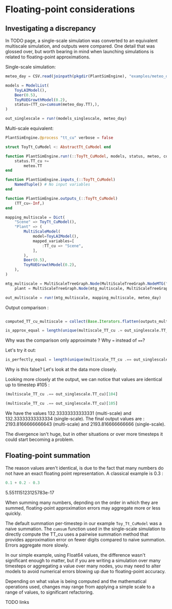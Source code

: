 # Floating-point considerations

## Investigating a discrepancy

In TODO page, a single-scale simulation was converted to an equivalent multiscale simulation, and outputs were compared. One detail that was glossed over, but worth bearing in mind when launching simulations is related to floating-point approximations.

Single-scale simulation: 

```julia
meteo_day = CSV.read(joinpath(pkgdir(PlantSimEngine), "examples/meteo_day.csv"), DataFrame, header=18)

models = ModelList(
    ToyLAIModel(),
    Beer(0.5),
    ToyRUEGrowthModel(0.2),
    status=(TT_cu=cumsum(meteo_day.TT),),
)

out_singlescale = run!(models_singlescale, meteo_day)
```

Multi-scale equivalent: 

```julia
PlantSimEngine.@process "tt_cu" verbose = false

struct ToyTt_CuModel <: AbstractTt_CuModel end

function PlantSimEngine.run!(::ToyTt_CuModel, models, status, meteo, constants, extra=nothing)
    status.TT_cu +=
        meteo.TT
end

function PlantSimEngine.inputs_(::ToyTt_CuModel)
    NamedTuple() # No input variables
end

function PlantSimEngine.outputs_(::ToyTt_CuModel)
    (TT_cu=-Inf,)
end

mapping_multiscale = Dict(
    "Scene" => ToyTt_CuModel(),
    "Plant" => (
        MultiScaleModel(
            model=ToyLAIModel(),
            mapped_variables=[
                :TT_cu => "Scene",
            ],
        ),
        Beer(0.5),
        ToyRUEGrowthModel(0.2),
    ),
)

mtg_multiscale = MultiScaleTreeGraph.Node(MultiScaleTreeGraph.NodeMTG("/", "Plant", 0, 0),)
    plant = MultiScaleTreeGraph.Node(mtg_multiscale, MultiScaleTreeGraph.NodeMTG("+", "Plant", 1, 1))

out_multiscale = run!(mtg_multiscale, mapping_multiscale, meteo_day)
```

Output comparison :

```julia

computed_TT_cu_multiscale = collect(Base.Iterators.flatten(outputs_multiscale["Scene"][:TT_cu]))

is_approx_equal = length(unique(multiscale_TT_cu .≈ out_singlescale.TT_cu)) == 1
```

Why was the comparison only approximate ? Why `≈` instead of `==`?

Let's try it out:

```julia
is_perfectly_equal = length(unique(multiscale_TT_cu .== out_singlescale.TT_cu)) == 1
```

Why is this false? Let's look at the data more closely.

Looking more closely at the output, we can notice that values are identical up to timestep #105 : 

```julia
(multiscale_TT_cu .== out_singlescale.TT_cu)[104]
```

```julia
(multiscale_TT_cu .== out_singlescale.TT_cu)[105]
```

We have the values 132.33333333333331 (multi-scale) and 132.33333333333334 (single-scale). The final output values are : 2193.8166666666643 (multi-scale) and 2193.816666666666 (single-scale).

The divergence isn't huge, but in other situations or over more timesteps it could start becoming a problem.

## Floating-point summation

The reason values aren't identical, is due to the fact that many numbers do not have an exact floating point representation. A classical example is 0.3 : 

```julia
0.1 + 0.2 - 0.3
```
5.551115123125783e-17

When summing many numbers, depnding on the order in which they are summed, floating-point approximation errors may aggregate more or less quickly. 

The default summation per-timestep in our example `Toy_Tt_CuModel` was a naive summation. The `cumsum` function used in the single-scale simulation to directly compute the TT_cu uses a pairwise summation method that provides approximation error on fewer digits compared to naive summation. Errors aggregate more slowly.

In our simple example, using Float64 values, the difference wasn't significant enough to matter, but if you are writing a simulation over many timesteps or aggregating a value over many nodes, you may need to alter models to avoid numerical errors blowing up due to floating-point accuracy.

Depending on what value is being computed and the mathematical operations used, changes may range from applying a simple scale to a range of values, to significant refactoring.

TODO links